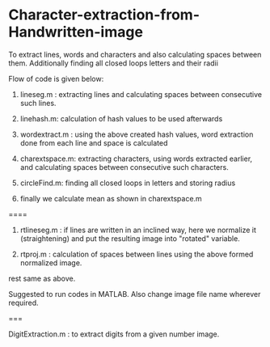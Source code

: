 # Character-extraction-from-Handwritten-image
To extract lines, words and characters and also calculating spaces between them. Additionally finding all closed loops letters and their radii


Flow of code is given below:

1. lineseg.m : extracting lines and calculating spaces between consecutive such lines.

2. linehash.m: calculation of hash values to be used afterwards

3. wordextract.m : using the above created hash values, word extraction done from each line and space is calculated

4. charextspace.m: extracting characters, using words extracted earlier, and calculating spaces between consecutive such characters.

5. circleFind.m: finding all closed loops in letters and storing radius

6. finally we calculate mean as shown in charextspace.m

====
1. rtlineseg.m : if lines are written in an inclined way, here we normalize it (straightening) and put the resulting image into "rotated" variable.

2. rtproj.m : calculation of spaces between lines using the above formed normalized image.

rest same as above.

Suggested to run codes in MATLAB. Also change image file name wherever required.

===

DigitExtraction.m : to extract digits from a given number image.

